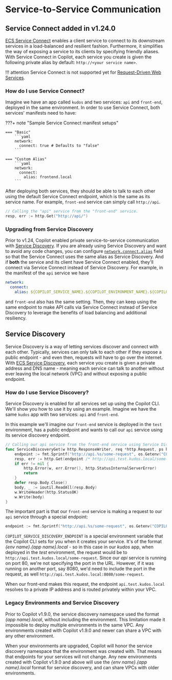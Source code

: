 # Service-to-Service Communication

## Service Connect <span class="version" > added in v1.24.0 </span>

[ECS Service Connect](https://docs.aws.amazon.com/AmazonECS/latest/developerguide/service-connect.html) enables a client service to connect to its downstream services in a load-balanced and resilient fashion. Furthermore, it simplifies the way of exposing a service to its clients by specifying friendly aliases. With Service Connect in Copilot, each service you create is given the following private alias by default: `http://<your service name>`.

!!! attention
    Service Connect is not supported yet for [Request-Driven Web Services](../docs/concepts/services.en.md#request-driven-web-service).

### How do I use Service Connect?
Imagine we have an app called `kudos` and two services: `api` and `front-end`, deployed in the same environment. In order to use Service Connect, both services' manifests need to have:

???+ note "Sample Service Connect manifest setups"

    === "Basic"
        ```yaml
        network:
          connect: true # Defaults to "false"
        ```

    === "Custom Alias"
        ```yaml
        network:
          connect:
            alias: frontend.local
        ```

After deploying both services, they should be able to talk to each other using the default Service Connect endpoint, which is the same as its service name. For example, `front-end` service can simply call `http://api`.

```go
// Calling the "api" service from the "front-end" service.
resp, err := http.Get("http://api/")
```

### Upgrading from Service Discovery

Prior to v1.24, Copilot enabled private service-to-service communication with [Service Discovery](#service-discovery). If you are already using Service Discovery and want to avoid any code changes, you can configure [`network.connect.alias`](../manifest/lb-web-service.en.md#network-connect-alias) field so that the Service Connect uses the same alias as Service Discovery. And if **both** the service and its client have Service Connect enabled, they'll connect via Service Connect instead of Service Discovery. For example, in the manifest of the `api` service we have

```yaml
network:
  connect:
    alias: ${COPILOT_SERVICE_NAME}.${COPILOT_ENVIRONMENT_NAME}.${COPILOT_APPLICATION_NAME}.local
```

and `front-end` also has the same setting. Then, they can keep using the same endpoint to make API calls via Service Connect instead of Service Discovery to leverage the benefits of load balancing and additional resiliency.

## Service Discovery

Service Discovery is a way of letting services discover and connect with each other. Typically, services can only talk to each other if they expose a public endpoint - and even then, requests will have to go over the internet. With [ECS Service Discovery](https://docs.aws.amazon.com/whitepapers/latest/microservices-on-aws/service-discovery.html), each service you create is given a private address and DNS name - meaning each service can talk to another without ever leaving the local network (VPC) and without exposing a public endpoint.  

### How do I use Service Discovery?

Service Discovery is enabled for all services set up using the Copilot CLI. We'll show you how to use it by using an example. Imagine we have the same `kudos` app with two services: `api` and `front-end`.

In this example we'll imagine our `front-end` service is deployed in the `test` environment, has a public endpoint and wants to call our `api` service using its service discovery endpoint.

```go
// Calling our api service from the front-end service using Service Discovery
func ServiceDiscoveryGet(w http.ResponseWriter, req *http.Request, ps httprouter.Params) {
    endpoint := fmt.Sprintf("http://api.%s/some-request", os.Getenv("COPILOT_SERVICE_DISCOVERY_ENDPOINT"))
    resp, err := http.Get(endpoint /* http://api.test.kudos.local/some-request */)
    if err != nil {
        http.Error(w, err.Error(), http.StatusInternalServerError)
        return
    }
    defer resp.Body.Close()
    body, _ := ioutil.ReadAll(resp.Body)
    w.WriteHeader(http.StatusOK)
    w.Write(body)
}
```

The important part is that our `front-end` service is making a request to our `api` service through a special endpoint:

```go
endpoint := fmt.Sprintf("http://api.%s/some-request", os.Getenv("COPILOT_SERVICE_DISCOVERY_ENDPOINT"))
```

`COPILOT_SERVICE_DISCOVERY_ENDPOINT` is a special environment variable that the Copilot CLI sets for you when it creates your service. It's of the format _{env name}.{app name}.local_ - so in this case in our _kudos_ app, when deployed in the _test_ environment, the request would be to `http://api.test.kudos.local/some-request`. Since our _api_ service is running on port 80, we're not specifying the port in the URL. However, if it was running on another port, say 8080, we'd need to include the port in the request, as well `http://api.test.kudos.local:8080/some-request`.

When our front-end makes this request, the endpoint `api.test.kudos.local` resolves to a private IP address and is routed privately within your VPC.

### Legacy Environments and Service Discovery

Prior to Copilot v1.9.0, the service discovery namespace used the format _{app name}.local_, without including the environment. This limitation made it impossible to deploy multiple environments in the same VPC. Any environments created with Copilot v1.9.0 and newer can share a VPC with any other environment.

When your environments are upgraded, Copilot will honor the service discovery namespace that the environment was created with. That means that endpoints for your services will not change. Any new environments created with Copilot v1.9.0 and above will use the _{env name}.{app name}.local_ format for service discovery, and can share VPCs with older environments.
